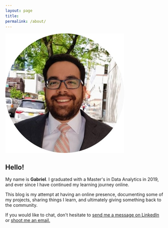 ```yaml
---
layout: page
title:
permalink: /about/
---
```

![A photo of me](https://github.com/gmejianina/gmejianina.github.io/blob/master/images/me2.jpg "Gabriel")

Hello!
-----

My name is **Gabriel**. I graduated with a Master's in Data Analytics in 2019, and ever since I have continued my learning journey online.  

This blog is my attempt at having an online presence, documenting some of my projects, sharing things I learn, and ultimately giving something back to the community. 

If you would like to chat, don't hesitate to [send me a message on LinkedIn](https://www.linkedin.com/in/gabrielmejianina/) or [shoot me an email.](mailto:gmejia@outlook.com) 
